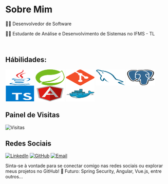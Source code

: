 # Sobre Mim

👨‍💻 Desenvolvedor de Software

👨‍🎓 Estudante de Análise e Desenvolvimento de Sistemas no IFMS - TL

<div style="display: inline-block" align="left"><br>
    <h2>Hábilidades:</h2>
    <div>
        <img margin-right="20" align="center" alt="D-java" height="50" width="90" src="https://raw.githubusercontent.com/devicons/devicon/master/icons/java/java-original.svg">
        <img margin-right="20" align="center" alt="D-spring" height="50" width="90" src="https://raw.githubusercontent.com/devicons/devicon/master/icons/spring/spring-original.svg">
        <img margin-right="20" align="center" alt="D-git" height="50" width="90" src="https://raw.githubusercontent.com/devicons/devicon/master/icons/git/git-original.svg">
        <img margin-right="20" align="center" alt="D-mysql" height="50" width="90" src="https://raw.githubusercontent.com/devicons/devicon/master/icons/mysql/mysql-original.svg">
        <img margin-right="20" align="center" alt="D-postgresql" height="50" width="90" src="https://raw.githubusercontent.com/devicons/devicon/master/icons/postgresql/postgresql-original.svg">
        <img margin-right="20" align="center" alt="D-typescript" height="50" width="90" src="https://raw.githubusercontent.com/devicons/devicon/master/icons/typescript/typescript-plain.svg">
        <img margin-right="20" align="center" alt="D-angularjs" height="50" width="90" src="https://raw.githubusercontent.com/devicons/devicon/master/icons/angularjs/angularjs-original.svg">
        <img margin-right="20" align="center" alt="D-docker" height="50" width="90" src="https://raw.githubusercontent.com/devicons/devicon/master/icons/docker/docker-original.svg">
    </div>
</div>
<br/>

## Painel de Visitas
![Visitas](https://visitor-badge.glitch.me/badge?page_id=AlexandreAlencar1.AlexandreAlencar1)

## Redes Sociais
[![LinkedIn](https://img.shields.io/badge/LinkedIn-Perfil-blue)](https://www.linkedin.com/in/alexandre-s-alencar/)
[![GitHub](https://img.shields.io/badge/GitHub-Perfil-green)](https://github.com/AlexandreAlencar1)
[![Email](https://img.shields.io/badge/Email-Contato-red?style=flat-square&logo=gmail)](mailto:alexandre.s.alencar@hotmail.com)

Sinta-se à vontade para se conectar comigo nas redes sociais ou explorar meus projetos no GitHub!
🚀 Futuro: Spring Security, Angular, Vue.js, entre outros...

